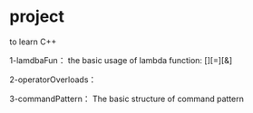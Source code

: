 # project
to learn C++ 



1-lamdbaFun： the basic usage of lambda function: [][=][&]

2-operatorOverloads： 

3-commandPattern： The basic structure of command pattern